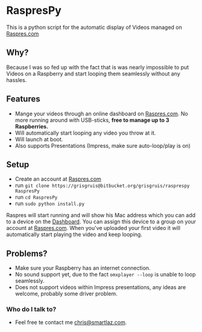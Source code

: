 # RaspresPy #
This is a python script for the automatic display of Videos managed on [Raspres.com](http://Raspres.com/ "Raspres")

## Why? ##
Because I was so fed up with the fact that is was nearly impossible to put Videos on a Raspberry and start looping them seamlessly without any hassles.

## Features ##
* Mange your videos through an online dashboard on [Raspres.com](http://Raspres.com/ "Raspres"). No more running around with USB-sticks, **free to manage up to 3 Raspberries.**
* Will automatically start looping any video you throw at it.
* Will launch at boot.
* Also supports Presentations (Impress, make sure auto-loop/play is on)

## Setup ##
* Create an account at [Raspres.com](http://Raspres.com/ "Raspres")
* run `git clone https://grisgruis@bitbucket.org/grisgruis/rasprespy RaspresPy`
* run `cd RaspresPy`
* run `sudo python install.py`

Raspres will start running and will show his Mac address which you can add to a device on the [Dashboard](http://Raspres.com/ "Dashboard"). You can assign this device to a group on your account at [Raspres.com](http://Raspres.com/ "Raspres"). When you've uploaded your first video it will automatically start playing the video and keep looping.

## Problems? ##
* Make sure your Raspberry has an internet connection.
* No sound support yet, due to the fact `omxplayer --loop` is unable to loop seamlessly.
* Does not support videos within Impress presentations, any ideas are welcome, probably some driver problem.

### Who do I talk to? ###
* Feel free te contact me [chris@smartlaz.com](mailto:chris@smartlaz.com).
